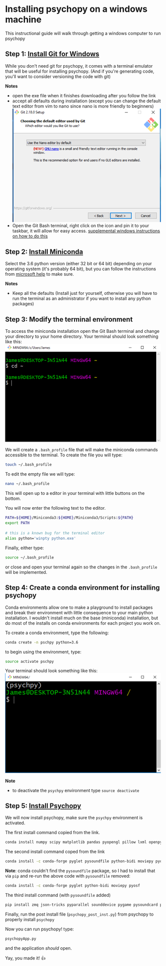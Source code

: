 # Installing psychopy on a windows machine

This instructional guide will walk through getting a windows computer to run psychopy

## Step 1: [Install Git for Windows](https://git-scm.com/download/win)

While you don't need git for psychopy, it comes with a terminal emulator that will be useful for installing psychopy.
(And if you're generating code, you'll want to consider versioning the code with git)

**Notes**
- open the exe file when it finishes downloading after you follow the link
- accept all defaults during installation (except you can change the default text editor from vim to nano since nano is more friendly to beginners)
![nano option](imgs/step-1_use_nano.PNG)
- Open the Git Bash terminal, right click on the icon and pin it to your taskbar, it will allow for easy access. [supplemental windows instructions on how to do this](https://support.microsoft.com/en-us/help/15059/windows-8-pin-apps-folders-desktop-taskbar)

## Step 2: [Install Miniconda](https://conda.io/miniconda.html)

Select the 3.6 python version (either 32 bit or 64 bit) depending on your operating system (it's probably 64 bit), but you can follow the instructions from [microsoft help](https://support.microsoft.com/en-us/help/827218/how-to-determine-whether-a-computer-is-running-a-32-bit-version-or-64) to make sure.

**Notes**
- Keep all the defaults (Install just for yourself, otherwise you will have to run the terminal as an administrator if you want to install any python packages)

## Step 3: Modify the terminal environment

To access the miniconda installation open the Git Bash terminal and change your directory to your home directory.
Your terminal should look something like this:
![go_home](imgs/step-3_go_home.PNG)

We will create a `.bash_profile` file that will make the miniconda commands accessible to the terminal.
To create the file you will type:
```bash
touch ~/.bash_profile
```
To edit the empty file we will type:
```bash
nano ~/.bash_profile
```
This will open up to a editor in your terminal with little buttons on the bottom.

You will now enter the following text to the editor.
```bash
PATH=${HOME}/Miniconda3:${HOME}/Miniconda3/Scripts:${PATH}
export PATH

# this is a known bug for the terminal editor
alias python='winpty python.exe'
```

Finally, either type:
```bash
source ~/.bash_profile
```
or close and open your terminal again so the changes in the `.bash_profile` will be implemented.

## Step 4: Create a conda environment for installing psychopy
Conda environments allow one to make a playground to install packages and break their environment with little consequence to your main python installation.
I wouldn't install much on the base (miniconda) installation, but do most of the installs on conda environments for each project you work on.

To create a conda environment, type the following:
```bash
conda create -n pschpy python=3.6
```

to begin using the environment, type:
```bash
source activate pschpy
```

Your terminal should look something like this:
![environment](imgs/step-5_psychpy.PNG)

**Note**
- to deactivate the `psychpy` environment type `source deactivate`

## Step 5: [Install Psychopy](http://psychopy.org/installation.html#anaconda-and-miniconda)
We will now install psychopy, make sure the `psychpy` environment is activated.

The first install command copied from the link.
```bash
conda install numpy scipy matplotlib pandas pyopengl pillow lxml openpyxl xlrd configobj pyyaml gevent greenlet msgpack-python psutil pytables requests[security] cffi seaborn wxpython cython pyzmq pyserial
```

The second install command coped from the link
```bash
conda install -c conda-forge pyglet pysoundfile python-bidi moviepy pyosf
```
**Note**: conda couldn't find the `pysoundfile` package, so I had to install that via `pip` and re-run the above code with `pysoundfile` removed:
```bash
conda install -c conda-forge pyglet python-bidi moviepy pyosf
```

The third install command (with `pysoundfile` added)
```bash
pip install zmq json-tricks pyparallel sounddevice pygame pysoundcard psychopy_ext psychopy pysoundfile
```

Finally, run the post install file (`psychopy_post_inst.py`) from psychopy to properly install `psychopy`

Now you can run psychopy!
type:
```bash
psychopyApp.py
```
and the application _should_ open.

Yay, you made it! :+1:
